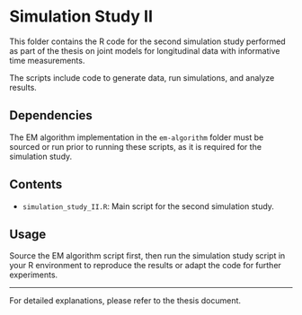 # Simulation Study II

This folder contains the R code for the second simulation study performed as part of the thesis on joint models for longitudinal data with informative time measurements.

The scripts include code to generate data, run simulations, and analyze results.

## Dependencies

The EM algorithm implementation in the `em-algorithm` folder must be sourced or run prior to running these scripts, as it is required for the simulation study.

## Contents

- `simulation_study_II.R`: Main script for the second simulation study.

## Usage

Source the EM algorithm script first, then run the simulation study script in your R environment to reproduce the results or adapt the code for further experiments.

---

For detailed explanations, please refer to the thesis document.
